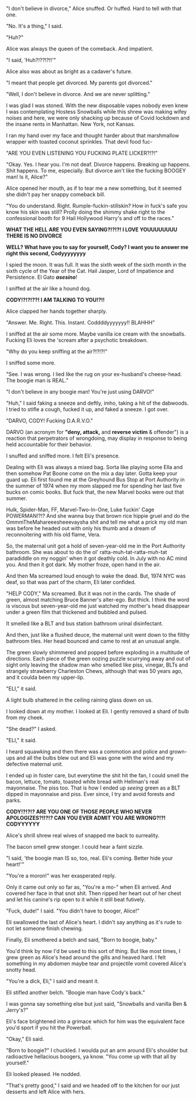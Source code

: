 "I don't believe in divorce," Alice snuffed. Or huffed. Hard to tell with that one.

"No. It's a thing," I said.

"Huh?"

Alice was always the queen of the comeback.  And impatient.

"I said, 'Huh?!??!?!!'"

Alice also was about as bright as a cadaver's future.

"I meant that people get divorced. My parents got divorced."

"Well, I don't believe in divorce. And we are never splitting."

I was glad I was stoned. With the new disposable vapes nobody even knew I was contemplating Hostess Snowballs while this shrew was making wifey noises and here, we were only shacking up because of Covid lockdown and the insane rents in Manhattan. New York, not Kansas.

I ran my hand over my face and thought harder about that marshmallow wrapper with toasted coconut sprinkles. That devil food fuc-

"ARE YOU EVEN LISTENING YOU FUCKING PLATE LICKER?!?!"

"Okay. Yes. I hear you. I'm not deaf. Divorce happens. Breaking up happens. Shit happens. To me, especially. But divorce ain't like the fucking BOOGEY man! Is it, Alice?"

Alice opened her mouth, as if to tear me a new something, but it seemed she didn't pay her snappy comeback bill.

"You do understand. Right. Rumple-fuckin-stillskin? How in fuck's safe you know his skin was still? Prolly doing the shimmy shake right to the confessional booth for 9 Hail Hollywood Harry's and off to the races."

**WHAT THE HELL ARE YOU EVEN SAYING?!?!?! I LOVE YOUUUUUUUU THERE IS NO DIVORCE**

**WELL? What have you to say for yourself, Cody? I want you to answer me right this second, Codyyyyyyyy**

I spied the moon. It was full. It was the sixth week of the sixth month in the sixth cycle of the Year of the Cat. Hail Jasper, Lord of Impatience and Persistence. El Gato ***asesino***!

I sniffed at the air like a hound dog.

**CODY!?!?!??! I AM TALKING TO YOU!?!!**

Alice clapped her hands together sharply.

"Answer. Me. Right. This. Instant. Coddddyyyyyyy!! BLAHHH"

I sniffed at the air some more. Maybe vanilla ice cream with the snowballs. Fucking Eli loves the 'scream after a psychotic breakdown.

"Why do you keep sniffing at the air?!?!?!"

I sniffed some more.

"See. I was wrong. I lied like the rug on your ex-husband's cheese-head. The boogie man is REAL."

"I don't believe in any boogie man! You're just using DARVO!"

"Huh," I said faking a sneeze and deftly, imho, taking a hit of the dabwoods. I tried to stifle a cough, fucked it up, and faked a sneeze. I got over.

"DARVO, CODY! Fucking D.A.R.V.O."

DARVO (an acronym for **"deny, attack,** and **reverse victim** & offender") is a reaction that perpetrators of wrongdoing, may display in response to being held accountable for their behavior.

I snuffed and sniffed more. I felt Eli's presence.

Dealing with Eli was always a mixed bag. Sorta like playing some Ella and then somehow Pat Boone come on the mix a day later. Gotta keep your guard up. Eli first found me at the Greyhound Bus Stop at Port Authority in the summer of 1974 when my mom slapped me for spending her last five bucks on comic books. But fuck that, the new Marvel books were out that summer.

Hulk, Spider-Man, FF, Marvel-Two-In-One, Luke fuckin' Cage POWERMAN!?!? And she wanna buy that brown rice hippie gruel and do the OmmmTheMahareeesheeevaysha shit and tell me what a prick my old man was before he headed out with only his thumb and a dream of reconnoitering with his old flame, Vera.

So, the maternal unit got a hold of seven-year-old me in the Port Authority bathroom. She was about to do the ol' ratta-muh-tat-ratta-muh-tat paradiddle on my noggin' when it got deathly cold. In July with no AC mind you. And then it got dark. My mother froze, open hand in the air.

And then Ma screamed loud enough to wake the dead. But, 1974 NYC was deaf, so that was part of the charm, Eli later confided.

"HELP CODY," Ma screamed. But it was not in the cards. The shade of green, almost matching Bruce Banner's alter-ego. But thick. I think the word is viscous but seven-year-old me just watched my mother's head disappear under a green film that thickened and bubbled and pulsed.

It smelled like a BLT and bus station bathroom urinal disinfectant.

And then, just like a flushed deuce, the maternal unit went down to the filthy bathroom tiles. Her head bounced and came to rest at an unusual angle.

The green slowly shimmered and popped before exploding in a multitude of directions. Each piece of the green oozing puzzle scurrying away and out of sight only leaving the shadow man who smelled like piss, vinegar, BLTs and strangely strawberry Charleston Chews, although that was 50 years ago, and it coulda been my upper-lip.

"ELI," it said.

A light bulb shattered in the ceiling raining glass down on us.

I looked down at my mother. I looked at Eli. I gently removed a shard of bulb from my cheek.

"She dead?" I asked.

"ELI," it said.

I heard squawking and then there was a commotion and police and grown-ups and all the bulbs blew out and Eli was gone with the wind and my defective maternal unit.

I ended up in foster care, but everytime the shit hit the fan, I could smell the bacon, lettuce, tomato, toasted white bread with Hellman's real mayonnaise. The piss too. That is how I ended up *seeing* green as a BLT dipped in mayonnaise and piss. Ever since, I try and avoid forests and parks.

**CODY!?!?!? ARE YOU ONE OF THOSE PEOPLE WHO NEVER APOLOGIZES?!!?!? CAN YOU EVER ADMIT YOU ARE WRONG?!?! CODYYYYYY**

Alice's shrill shrew real wives of <add suburban hell hole> snapped me back to surreality.

The bacon smell grew stonger. I could hear a faint sizzle.

"I said, 'the boogie man IS so, too, real. Eli's coming. Better hide your heart!'"

"You're a moron!" was her exasperated reply.

Only it came out only so far as, "You're a mo-" when Eli arrived. And covered her face in that snot shit. Then ripped her heart out of her chest and let his canine's rip open to it while it still beat futively.

"Fuck, dude!" I said. "You didn't have to booger, Alice!"

Eli swallowed the last of Alice's heart. I didn't say anything as it's rude to not let someone finish chewing.

Finally, Eli smothered a belch and said, "Born to boogie, baby."

You'd think by now I'd be used to this sort of thing. But like most times, I grew green as Alice's head around the gills and heaved hard. I felt something in my abdomen maybe tear and projectile vomit covered Alice's snotty head.

"You're a dick, Eli," I said and meant it.

Eli stifled another belch. "Boogie man have Cody's back."

I was gonna say something else but just said, "Snowballs and vanilla Ben & Jerry's?"

Eli's face brightened into a grimace which for him was the equivalent face you'd sport if you hit the Powerball.

"Okay," Eli said.

"Born to boogie?" I chuckled. I woulda put an arm around Eli's shoulder but radioactive hellacious boogers, ya know. "You come up with that all by yourself."

Eli looked pleased. He nodded.

"That's pretty good," I said and we headed off to the kitchen for our just desserts and left Alice with hers.